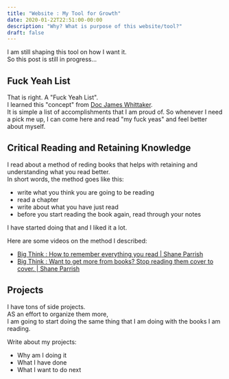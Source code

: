 ```yaml
---
title: "Website : My Tool for Growth"
date: 2020-01-22T22:51:00-00:00
description: "Why? What is purpose of this website/tool?"
draft: false
---
```


I am still shaping this tool on how I want it.  
So this post is still in progress...


## Fuck Yeah List
That is right. A "Fuck Yeah List".  
I learned this "concept" from [Doc James Whittaker](http://www.docjamesw.com/).  
It is simple a list of accomplishments that I am proud of.
So whenever I need a pick me up, I can come here and read "my fuck yeas" and feel better about myself.

## Critical Reading and Retaining Knowledge
I read about a method of reding books that helps with retaining and understanding what you read better.  
In short words, the method goes like this:
- write what you think you are going to be reading
- read a chapter
- write about what you have just read
- before you start reading the book again, read through your notes

I have started doing that and I liked it a lot.  

Here are some videos on the method I described:
- [Big Think : How to remember everything you read | Shane Parrish](https://www.youtube.com/watch?v=z-GtGH57J9I)  
- [Big Think : Want to get more from books? Stop reading them cover to cover. | Shane Parrish](https://www.youtube.com/watch?v=9fvUYmJcqWg)

## Projects
I have tons of side projects.  
AS an effort to organize them more,  
I am going to start doing the same thing that I am doing with the books I am reading.  

Write about my projects:
- Why am I doing it
- What I have done
- What I want to do next